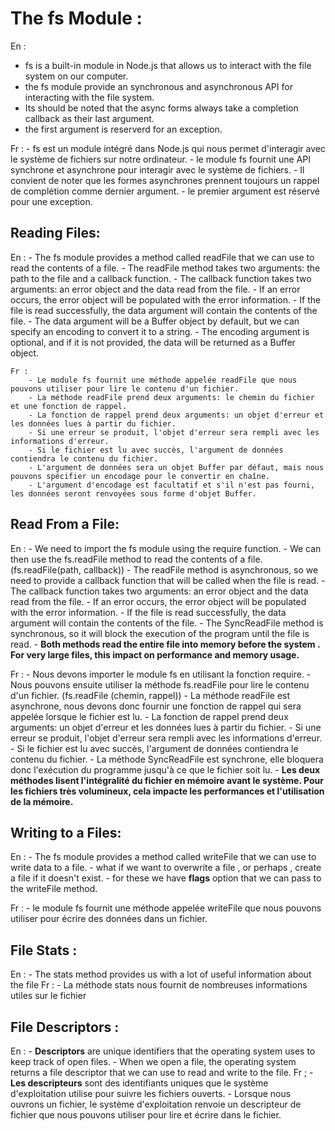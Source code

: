 # The fs Module :

En :

- fs is a built-in module in Node.js that allows us to interact with the file system on our computer.
- the fs module provide an synchronous and asynchronous API for interacting with the file system.
- Its should be noted that the async forms always take a completion callback as their last argument.
- the first argument is reserverd for an exception.

Fr : - fs est un module intégré dans Node.js qui nous permet d'interagir avec le système de fichiers sur notre ordinateur. - le module fs fournit une API synchrone et asynchrone pour interagir avec le système de fichiers. - Il convient de noter que les formes asynchrones prennent toujours un rappel de complétion comme dernier argument. - le premier argument est réservé pour une exception.

## Reading Files:

En : - The fs module provides a method called readFile that we can use to read the contents of a file. - The readFile method takes two arguments: the path to the file and a callback function. - The callback function takes two arguments: an error object and the data read from the file. - If an error occurs, the error object will be populated with the error information. - If the file is read successfully, the data argument will contain the contents of the file. - The data argument will be a Buffer object by default, but we can specify an encoding to convert it to a string. - The encoding argument is optional, and if it is not provided, the data will be returned as a Buffer object.

    Fr :
        - Le module fs fournit une méthode appelée readFile que nous pouvons utiliser pour lire le contenu d'un fichier.
        - La méthode readFile prend deux arguments: le chemin du fichier et une fonction de rappel.
        - La fonction de rappel prend deux arguments: un objet d'erreur et les données lues à partir du fichier.
        - Si une erreur se produit, l'objet d'erreur sera rempli avec les informations d'erreur.
        - Si le fichier est lu avec succès, l'argument de données contiendra le contenu du fichier.
        - L'argument de données sera un objet Buffer par défaut, mais nous pouvons spécifier un encodage pour le convertir en chaîne.
        - L'argument d'encodage est facultatif et s'il n'est pas fourni, les données seront renvoyées sous forme d'objet Buffer.

## Read From a File:

En : - We need to import the fs module using the require function. - We can then use the fs.readFile method to read the contents of a file.(fs.readFile(path, callback)) - The readFile method is asynchronous, so we need to provide a callback function that will be called when the file is read. - The callback function takes two arguments: an error object and the data read from the file. - If an error occurs, the error object will be populated with the error information. - If the file is read successfully, the data argument will contain the contents of the file. - The SyncReadFile method is synchronous, so it will block the execution of the program until the file is read. - **Both methods read the entire file into memory before the system . For very large files, this impact on performance and memory usage.**

Fr : - Nous devons importer le module fs en utilisant la fonction require. - Nous pouvons ensuite utiliser la méthode fs.readFile pour lire le contenu d'un fichier. (fs.readFile (chemin, rappel)) - La méthode readFile est asynchrone, nous devons donc fournir une fonction de rappel qui sera appelée lorsque le fichier est lu. - La fonction de rappel prend deux arguments: un objet d'erreur et les données lues à partir du fichier. - Si une erreur se produit, l'objet d'erreur sera rempli avec les informations d'erreur. - Si le fichier est lu avec succès, l'argument de données contiendra le contenu du fichier. - La méthode SyncReadFile est synchrone, elle bloquera donc l'exécution du programme jusqu'à ce que le fichier soit lu. - **Les deux méthodes lisent l'intégralité du fichier en mémoire avant le système. Pour les fichiers très volumineux, cela impacte les performances et l'utilisation de la mémoire.**

## Writing to a Files:

En : - The fs module provides a method called writeFile that we can use to write data to a file. - what if we want to overwrite a file , or perhaps , create a file if it doesn't exist. - for these we have **flags** option that we can pass to the writeFile method.

Fr  : 
    - le module fs fournit une méthode appelée writeFile que nous pouvons utiliser pour écrire des données dans un fichier.

## File Stats :

En :
    - The stats method provides us with a lot of useful information about the file 
Fr : 
    - La méthode stats nous fournit de nombreuses informations utiles sur le fichier

## File Descriptors :
En : 
    - **Descriptors** are unique identifiers that the operating system uses to keep track of open files.
    - When we open a file, the operating system returns a file descriptor that we can use to read and write to the file.
Fr ; 
    - **Les descripteurs** sont des identifiants uniques que le système d'exploitation utilise pour suivre les fichiers ouverts.
    - Lorsque nous ouvrons un fichier, le système d'exploitation renvoie un descripteur de fichier que nous pouvons utiliser pour lire et écrire dans le fichier.
